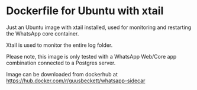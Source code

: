 # Dockerfile for Ubuntu with xtail
Just an Ubuntu image with xtail installed, used for monitoring and restarting the WhatsApp core container.

Xtail is used to monitor the entire log folder.

Please note, this image is only tested with a WhatsApp Web/Core app combination connected to a Postgres server.

Image can be downloaded from dockerhub at https://hub.docker.com/r/guusbeckett/whatsapp-sidecar
